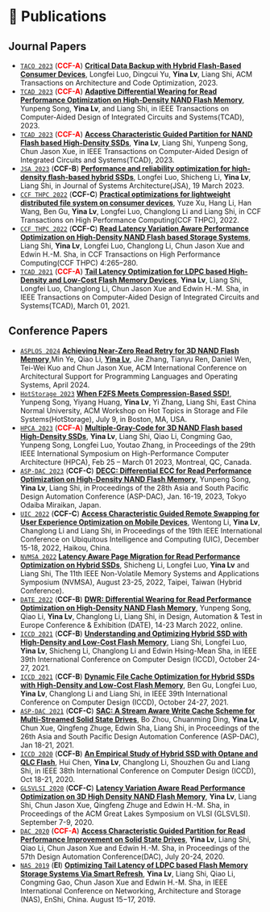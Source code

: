 <!-- 
<div class='paper-box'><div class='paper-box-image'><div><div class="badge">NeurIPS 2019</div><img src='images/fs.png' alt="sym" width="100%"></div></div>
<div class='paper-box-text' markdown="1">
[FastSpeech: Fast, Robust and Controllable Text to Speech](https://papers.nips.cc/paper/8580-fastspeech-fast-robust-and-controllable-text-to-speech.pdf) \\
**Yi Ren**, Yangjun Ruan, Xu Tan, Tao Qin, Sheng Zhao, Zhou Zhao, Tie-Yan Liu
[**Project**](https://speechresearch.github.io/fastspeech/) <strong><span class='show_paper_citations' data='4FA6C0AAAAAJ:qjMakFHDy7sC'></span></strong>
- FastSpeech is the first fully parallel end-to-end speech synthesis model.
- **Academic Impact**: This work is included by many famous speech synthesis open-source projects, such as [ESPNet ![](https://img.shields.io/github/stars/espnet/espnet?style=social)](https://github.com/espnet/espnet). Our work are promoted by more than 20 media and forums, such as [机器之心](https://mp.weixin.qq.com/s/UkFadiUBy-Ymn-zhJ95JcQ)、[InfoQ](https://www.infoq.cn/article/tvy7hnin8bjvlm6g0myu).
- **Industry Impact**: FastSpeech has been deployed in [Microsoft Azure TTS service](https://techcommunity.microsoft.com/t5/azure-ai/neural-text-to-speech-extends-support-to-15-more-languages-with/ba-p/1505911) and supports 49 more languages with state-of-the-art AI quality. It was also shown as a text-to-speech system acceleration example in [NVIDIA GTC2020](https://resources.nvidia.com/events/GTC2020s21420).
</div>
</div>
 -->
 
# 📝 Publications 

## Journal Papers
- [``TACO 2023``](https://mc.manuscriptcentral.com/tcad) (<span style="color:red">**CCF-A**</span>) **[Critical Data Backup with Hybrid Flash-Based Consumer Devices](https://dl.acm.org/doi/10.1145/3631529)**, Longfei Luo, Dingcui Yu, **Yina Lv**, Liang Shi, ACM Transactions on Architecture and Code Optimization, 2023.
- [``TCAD 2023``](https://mc.manuscriptcentral.com/tcad) (<span style="color:red">**CCF-A**</span>) **[Adaptive Differential Wearing for Read Performance Optimization on High-Density NAND Flash Memory](https://ieeexplore.ieee.org/document/10190114)**, Yunpeng Song, **Yina Lv**, and Liang Shi, in IEEE Transactions on Computer-Aided Design of Integrated Circuits and Systems(TCAD), 2023.
- [``TCAD 2023``](https://mc.manuscriptcentral.com/tcad) (<span style="color:red">**CCF-A**</span>) **[Access Characteristic Guided Partition for NAND Flash based High-Density SSDs](https://ieeexplore.ieee.org/document/10142017)**, **Yina Lv**, Liang Shi, Yunpeng Song, Chun Jason Xue, in IEEE Transactions on Computer-Aided Design of Integrated Circuits and Systems(TCAD), 2023.
- [``JSA 2023``](https://www.sciencedirect.com/journal/journal-of-systems-architecture) (**CCF-B**) **[Performance and reliability optimization for high-density flash-based hybrid SSDs](https://doi.org/10.1016/j.sysarc.2023.102830)**, Longfei Luo, Shicheng Li, **Yina Lv**, Liang Shi, in Journal of Systems Architecture(JSA), 19 March 2023. 
- [``CCF THPC 2022``](https://www.springer.com/journal/42514) (**CCF-C**) **[Practical optimizations for lightweight distributed file system on consumer devices](https://link.springer.com/content/pdf/10.1007/s42514-022-00132-w.pdf?pdf=button)**, Yuze Xu, Hang Li, Han Wang, Ben Gu, **Yina Lv**, Longfei Luo, Changlong Li and Liang Shi, in CCF Transactions on High Performance Computing(CCF THPC), 2022. 
- [``CCF THPC 2022``](https://www.springer.com/journal/42514) (**CCF-C**) **[Read Latency Variation Aware Performance Optimization on High-Density NAND Flash based Storage Systems](https://trebuchet.public.springernature.app/get_content/984f3efb-1241-40de-ae2a-542184827e6a)**, Liang Shi, **Yina Lv**, Longfei Luo, Changlong Li, Chun Jason Xue and Edwin H.-M. Sha, in CCF Transactions on High Performance Computing(CCF THPC) 4:265–280.
- [``TCAD 2021``](https://mc.manuscriptcentral.com/tcad) (<span style="color:red">**CCF-A**</span>) **[Tail Latency Optimization for LDPC based High-Density and Low-Cost Flash Memory Devices](https://ieeexplore.ieee.org/document/9365694/)**, **Yina Lv**, Liang Shi, Longfei Luo, Changlong Li, Chun Jason Xue and Edwin H.-M. Sha, in IEEE Transactions on Computer-Aided Design of Integrated Circuits and Systems(TCAD), March 01, 2021. 

## Conference Papers
- [``ASPLOS 2024``](https://www.asplos-conference.org/asplos2024) **[Achieving Near-Zero Read Retry for 3D NAND Flash Memory]()**,Min Ye, Qiao Li, **<u>Yina Lv</u>**, Jie Zhang, Tianyu Ren, Daniel Wen, Tei-Wei Kuo and Chun Jason Xue, ACM International Conference on Architectural Support for Programming Languages and Operating Systems, April 2024.
- [``HotStorage 2023``](https://www.hotstorage.org/2023/cfp.html) **[When F2FS Meets Compression-Based SSD!](https://dl.acm.org/doi/abs/10.1145/3599691.3603402)**, Yunpeng Song, Yiyang Huang, **Yina Lv**, Yi Zhang, Liang Shi, East China Normal University, ACM Workshop on Hot Topics in Storage and File Systems(HotStorage), July 9, in Boston, MA, USA.
- [``HPCA 2023``](https://hpca-conf.org/2023/) (<span style="color:red">**CCF-A**</span>) **[Multiple-Gray-Code for 3D NAND Flash based High-Density SSDs](https://ieeexplore.ieee.org/document/10070946)**, **Yina Lv**, Liang Shi, Qiao Li, Congming Gao, Yunpeng Song, Longfei Luo, Youtao Zhang, in Proceedings of the 29th IEEE International Symposium on High-Performance Computer Architecture (HPCA), Feb 25 – March 01 2023, Montreal, QC, Canada. 
- [``ASP-DAC 2023``](https://www.aspdac.com/aspdac2023/) (**CCF-C**) **[DECC: Differential ECC for Read Performance Optimization on High-Density NAND Flash Memory]((https://dl.acm.org/doi/abs/10.1145/3566097.3567853?casa_token=J-Rek3oVb6QAAAAA:ihzaHqCppSTjGFHU8rZOWwx5-c5rT8-CXaOAKrzO1AuqHWU79atz1KBQ8cCadw2rgxeJacTiFenXuw))**, Yunpeng Song, **Yina Lv**, Liang Shi, in Proceedings of the 28th Asia and South Pacific Design Automation Conference (ASP-DAC), Jan. 16-19, 2023, Tokyo Odaiba Miraikan, Japan.
- [``UIC 2022``](http://www.ieee-smart-world.org/2022/uic/ps.php) (**CCF-C**) **[Access Characteristic Guided Remote Swapping for User Experience Optimization on Mobile Devices](https://ieeexplore.ieee.org/document/10189758)**, Wentong Li, **Yina Lv**, Changlong Li and Liang Shi, in Proceedings of the 19th IEEE International Conference on Ubiquitous Intelligence and Computing (UIC), December 15-18, 2022, Haikou, China.
- [``NVMSA 2022``](https://nvmsa2022.github.io/) **[Latency Aware Page Migration for Read Performance Optimization on Hybrid SSDs](https://ieeexplore.ieee.org/document/9898553)**, Shicheng Li, Longfei Luo, **Yina Lv** and Liang Shi, The 11th IEEE Non-Volatile Memory Systems and Applications Symposium (NVMSA), August 23-25, 2022, Taipei, Taiwan (Hybrid Conference).
- [``DATE 2022``](https://date22.date-conference.com/) (**CCF-B**) **[DWR: Differential Wearing for Read Performance Optimization on High-Density NAND Flash Memory](https://ieeexplore.ieee.org/document/9774738)**, Yunpeng Song, Qiao Li, **Yina Lv**, Changlong Li, Liang Shi, in Design, Automation & Test in Europe Conference & Exhibition (DATE), 14-23 March 2022, online.
- [``ICCD 2021``](https://www.iccd-conf.com/Program_2021.html) (**CCF-B**) **[Understanding and Optimizing Hybrid SSD with High-Density and Low-Cost Flash Memory](https://ieeexplore.ieee.org/document/9643753)**, Liang Shi, Longfei Luo, **Yina Lv**, Shicheng Li, Changlong Li and Edwin Hsing-Mean Sha, in IEEE 39th International Conference on Computer Design (ICCD), October 24-27, 2021.
- [``ICCD 2021``](https://www.iccd-conf.com/Program_2021.html) (**CCF-B**) **[Dynamic File Cache Optimization for Hybrid SSDs with High-Density and Low-Cost Flash Memory](https://ieeexplore.ieee.org/abstract/document/9643721)**, Ben Gu, Longfei Luo, **Yina Lv**, Changlong Li and Liang Shi, in IEEE 39th International Conference on Computer Design (ICCD), October 24-27, 2021.
- [``ASP-DAC 2021``](http://www.aspdac.com/aspdac2021/) (**CCF-C**) **[SAC: A Stream Aware Write Cache Scheme for Multi-Streamed Solid State Drives](https://dl.acm.org/doi/10.1145/3394885.3431520)**, Bo Zhou, Chuanming Ding, **Yina Lv**, Chun Xue, Qingfeng Zhuge, Edwin Sha, Liang Shi, in Proceedings of the 26th Asia and South Pacific Design Automation Conference (ASP-DAC), Jan 18-21, 2021.
- [``ICCD 2020``](https://www.iccd-conf.com/Program_2020.html) (**CCF-B**) **[An Empirical Study of Hybrid SSD with Optane and QLC Flash](https://ieeexplore.ieee.org/document/9283520)**, Hui Chen, **Yina Lv**, Changlong Li, Shouzhen Gu and Liang Shi, in IEEE 38th International Conference on Computer Design (ICCD), Oct 18-21, 2020.
- [``GLSVLSI 2020``](https://www.glsvlsi.org/archive/glsvlsi20/index.html) (**CCF-C**) **[Latency Variation Aware Read Performance Optimization on 3D High Density NAND Flash Memory](https://dl.acm.org/doi/10.1145/3386263.3406953)**, **Yina Lv**, Liang Shi, Chun Jason Xue, Qingfeng Zhuge and Edwin H.-M. Sha, in Proceedings of the ACM Great Lakes Symposium on VLSI (GLSVLSI). September 7-9, 2020.
- [``DAC 2020``](https://www.dac.com/) (<span style="color:red">**CCF-A**</span>) **[Access Characteristic Guided Partition for Read Performance Improvement on Solid State Drives](https://drive.google.com/file/d/1gTzHgntuthRlO_VCOQSyBEXFhbo9otAM/view?usp=sharing)**, **Yina Lv**, Liang Shi, Qiao Li, Chun Jason Xue and Edwin H.-M. Sha, in Proceedings of the 57th Design Automation Conference(DAC), July 20-24, 2020. 
- [``NAS 2019``](http://www.nas-conference.org/NAS-2019/) (**EI**) **[Optimizing Tail Latency of LDPC based Flash Memory Storage Systems Via Smart Refresh](https://ieeexplore.ieee.org/document/8834728)**, **Yina Lv**, Liang Shi, Qiao Li, Congming Gao, Chun Jason Xue and Edwin H.-M. Sha, in IEEE International Conference on Networking, Architecture and Storage (NAS), EnShi, China. August 15−17, 2019.

